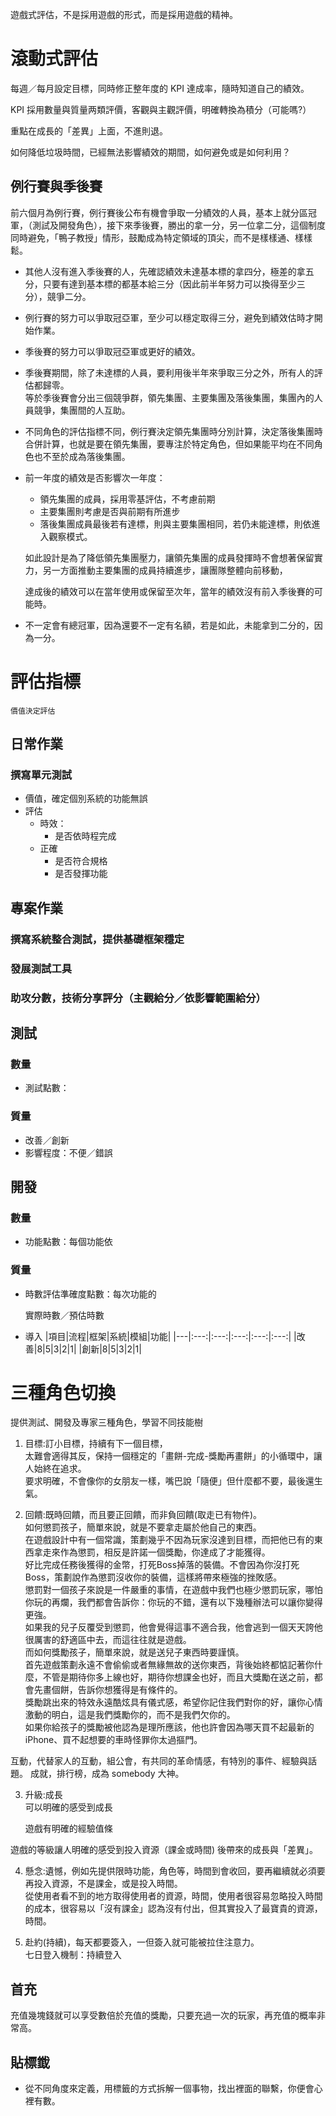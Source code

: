 
遊戲式評估，不是採用遊戲的形式，而是採用遊戲的精神。

# 滾動式評估
每週／每月設定目標，同時修正整年度的 KPI 達成率，隨時知道自己的績效。

KPI 採用數量與質量两類評價，客觀與主觀評價，明確轉換為積分（可能嗎?）

重點在成長的「差異」上面，不進則退。

如何降低垃圾時間，已經無法影響績效的期間，如何避免或是如何利用？

## 例行賽與季後賽
前六個月為例行賽，例行賽後公布有機會爭取一分績效的人員，基本上就分區冠軍，（測試及開發角色），接下來季後賽，勝出的拿一分，另一位拿二分，這個制度同時避免，「鴨子教授」情形，鼓勵成為特定領域的頂尖，而不是樣樣通、樣樣鬆。

* 其他人沒有進入季後賽的人，先確認績效未達基本標的拿四分，極差的拿五分，只要有達到基本標的都基本給三分（因此前半年努力可以換得至少三分），競爭二分。
* 例行賽的努力可以爭取冠亞軍，至少可以穩定取得三分，避免到績效估時才開始作業。
* 季後賽的努力可以爭取冠亞軍或更好的績效。
* 季後賽期間，除了未達標的人員，要利用後半年來爭取三分之外，所有人的評估都歸零。  
等於季後賽會分出三個競爭群，領先集團、主要集團及落後集團，集團內的人員競爭，集團間的人互助。
* 不同角色的評估指標不同，例行賽決定領先集團時分別計算，決定落後集團時合併計算，也就是要在領先集團，要專注於特定角色，但如果能平均在不同角色也不至於成為落後集團。
* 前一年度的績效是否影響次一年度：
    * 領先集團的成員，採用零基評估，不考慮前期
    * 主要集團則考慮是否與前期有所進步
    * 落後集團成員最後若有達標，則與主要集團相同，若仍未能達標，則依進入觀察模式。

    如此設計是為了降低領先集團壓力，讓領先集團的成員發揮時不會想著保留實力，另一方面推動主要集團的成員持續進步，讓團隊整體向前移動，

    達成後的績效可以在當年使用或保留至次年，當年的績效沒有前入季後賽的可能時。
* 不一定會有總冠軍，因為還要不一定有名額，若是如此，未能拿到二分的，因為一分。

# 評估指標
    
    價值決定評估

## 日常作業
### 撰寫單元測試
* 價值，確定個別系統的功能無誤
* 評估
    * 時效：
        * 是否依時程完成
    * 正確
        * 是否符合規格
        * 是否發揮功能

## 專案作業
### 撰寫系統整合測試，提供基礎框架穩定
### 發展測試工具
### 助攻分數，技術分享評分（主觀給分／依影響範圍給分）

## 測試
### 數量
* 測試點數：
### 質量
* 改善／創新
* 影響程度：不便／錯誤 

    
## 開發
### 數量
* 功能點數：每個功能依
### 質量
* 時數評估準確度點數：每次功能的  
    
    實際時數／預估時數

* 導入
|項目|流程|框架|系統|模組|功能|
|---|:---:|:---:|:---:|:---:|:---:|
|改善|8|5|3|2|1|
|創新|8|5|3|2|1|



# 三種角色切換
 提供測試、開發及專家三種角色，學習不同技能樹
 

1. 目標:訂小目標，持續有下一個目標，  
 太難會適得其反，保持一個穩定的「畫餅-完成-獎勵再畫餅」的小循環中，讓人始終在追求。  
 要求明確，不會像你的女朋友一樣，嘴巴說「隨便」但什麼都不要，最後還生氣。

2. 回饋:既時回饋，而且要正回饋，而非負回饋(取走已有物件)。  
 如何懲罰孩子，簡單來說，就是不要拿走屬於他自己的東西。  
 在遊戲設計中有一個常識，策劃幾乎不因為玩家沒達到目標，而把他已有的東西拿走來作為懲罰，相反是許諾一個獎勵，你達成了才能獲得。  
好比完成任務後獲得的金幣，打死Boss掉落的裝備。不會因為你沒打死Boss，策劃說作為懲罰沒收你的裝備，這樣將帶來極強的挫敗感。  
懲罰對一個孩子來說是一件嚴重的事情，在遊戲中我們也極少懲罰玩家，哪怕你玩的再爛，我們都會告訴你：你玩的不錯，還有以下幾種辦法可以讓你變得更強。  
如果我的兒子反覆受到懲罰，他會覺得這事不適合我，他會逃到一個天天誇他很厲害的舒適區中去，而這往往就是遊戲。  
而如何獎勵孩子，簡單來說，就是送兒子東西時要謹慎。  
首先遊戲策劃永遠不會偷偷或者無緣無故的送你東西，背後始終都惦記著你什麼，不管是期待你多上線也好，期待你想課金也好，而且大獎勵在送之前，都會先畫個餅，告訴你想獲得是有條件的。  
獎勵跳出來的特效永遠酷炫具有儀式感，希望你記住我們對你的好，讓你心情激動的明白，這是我們獎勵你的，而不是我們欠你的。  
如果你給孩子的獎勵被他認為是理所應該，他也許會因為哪天買不起最新的iPhone、買不起想要的車時怪罪你太過摳門。

互動，代替家人的互動，組公會，有共同的革命情感，有特別的事件、經驗與話題。
成就，排行榜，成為 somebody 大神。

3. 升級:成長  
 可以明確的感受到成長

    遊戲有明確的經驗值條

遊戲的等級讓人明確的感受到投入資源（課金或時間) 後帶來的成長與「差異」。


4. 懸念:遺憾，例如先提供限時功能，角色等，時間到會收回，要再繼續就必須要再投入資源，不是課金，或是投入時間。  
從使用者看不到的地方取得使用者的資源，時間，使用者很容易忽略投入時間的成本，很容易以「沒有課金」認為沒有付出，但其實投入了最寶貴的資源，時間。

5. 赴約(持續)，每天都要簽入，一但簽入就可能被拉住注意力。  
 七日登入機制：持續登入

## 首充
充值幾塊錢就可以享受數倍於充值的獎勵，只要充過一次的玩家，再充值的概率非常高。

## 貼標韱
* 從不同角度來定義，用標籤的方式拆解一個事物，找出裡面的聯繫，你便會心裡有數。

[1]:https://game.udn.com/game/story/10451/3194265 "遊戲策劃：為什麼我的兒子不沈迷遊戲"
[2]:http://wenjoy1030507.pixnet.net/blog/post/311959866-%E7%82%BA%E4%BD%95%E6%9C%83%E6%B2%89%E8%BF%B7%E6%96%BC%E9%81%8A%E6%88%B2%E5%91%A2%3F-%E7%90%86%E7%94%B1%E8%88%87%E7%A0%B4%E8%A7%A3%E4%B9%8B%E9%81%93 "為何會沉迷於遊戲呢?　理由與破解之道"
[3]:https://tw.appledaily.com/new/realtime/20151028/720392/ "老師解釋　電動跟讀書「比你以為的更像」"